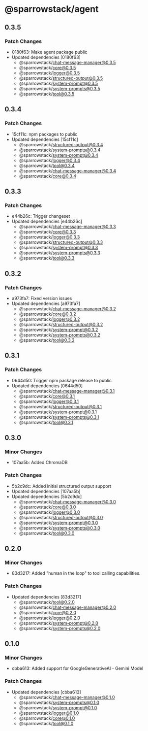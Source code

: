 # @sparrowstack/agent

## 0.3.5

### Patch Changes

- 0180f63: Make agent package public
- Updated dependencies [0180f63]
    - @sparrowstack/chat-message-manager@0.3.5
    - @sparrowstack/core@0.3.5
    - @sparrowstack/logger@0.3.5
    - @sparrowstack/structured-output@0.3.5
    - @sparrowstack/system-prompt@0.3.5
    - @sparrowstack/system-prompts@0.3.5
    - @sparrowstack/tool@0.3.5

## 0.3.4

### Patch Changes

- 15cf11c: npm packages to public
- Updated dependencies [15cf11c]
    - @sparrowstack/structured-output@0.3.4
    - @sparrowstack/system-prompts@0.3.4
    - @sparrowstack/system-prompt@0.3.4
    - @sparrowstack/logger@0.3.4
    - @sparrowstack/tool@0.3.4
    - @sparrowstack/chat-message-manager@0.3.4
    - @sparrowstack/core@0.3.4

## 0.3.3

### Patch Changes

- e44b26c: Trigger changeset
- Updated dependencies [e44b26c]
    - @sparrowstack/chat-message-manager@0.3.3
    - @sparrowstack/core@0.3.3
    - @sparrowstack/logger@0.3.3
    - @sparrowstack/structured-output@0.3.3
    - @sparrowstack/system-prompt@0.3.3
    - @sparrowstack/system-prompts@0.3.3
    - @sparrowstack/tool@0.3.3

## 0.3.2

### Patch Changes

- a973fa7: Fixed version issues
- Updated dependencies [a973fa7]
    - @sparrowstack/chat-message-manager@0.3.2
    - @sparrowstack/core@0.3.2
    - @sparrowstack/logger@0.3.2
    - @sparrowstack/structured-output@0.3.2
    - @sparrowstack/system-prompt@0.3.2
    - @sparrowstack/system-prompts@0.3.2
    - @sparrowstack/tool@0.3.2

## 0.3.1

### Patch Changes

- 0644d50: Trigger npm package release to public
- Updated dependencies [0644d50]
    - @sparrowstack/chat-message-manager@0.3.1
    - @sparrowstack/core@0.3.1
    - @sparrowstack/logger@0.3.1
    - @sparrowstack/structured-output@0.3.1
    - @sparrowstack/system-prompt@0.3.1
    - @sparrowstack/system-prompts@0.3.1
    - @sparrowstack/tool@0.3.1

## 0.3.0

### Minor Changes

- 107aa5b: Added ChromaDB

### Patch Changes

- 5b2c9dc: Added initial structured output support
- Updated dependencies [107aa5b]
- Updated dependencies [5b2c9dc]
    - @sparrowstack/chat-message-manager@0.3.0
    - @sparrowstack/core@0.3.0
    - @sparrowstack/logger@0.3.0
    - @sparrowstack/structured-output@0.3.0
    - @sparrowstack/system-prompt@0.3.0
    - @sparrowstack/system-prompts@0.3.0
    - @sparrowstack/tool@0.3.0

## 0.2.0

### Minor Changes

- 83d3217: Added "human in the loop" to tool calling capabilities.

### Patch Changes

- Updated dependencies [83d3217]
    - @sparrowstack/tool@0.2.0
    - @sparrowstack/chat-message-manager@0.2.0
    - @sparrowstack/core@0.2.0
    - @sparrowstack/logger@0.2.0
    - @sparrowstack/system-prompt@0.2.0
    - @sparrowstack/system-prompts@0.2.0

## 0.1.0

### Minor Changes

- cbba613: Added support for GoogleGenerativeAI - Gemini Model

### Patch Changes

- Updated dependencies [cbba613]
    - @sparrowstack/chat-message-manager@0.1.0
    - @sparrowstack/system-prompts@0.1.0
    - @sparrowstack/system-prompt@0.1.0
    - @sparrowstack/logger@0.1.0
    - @sparrowstack/core@0.1.0
    - @sparrowstack/tool@0.1.0

